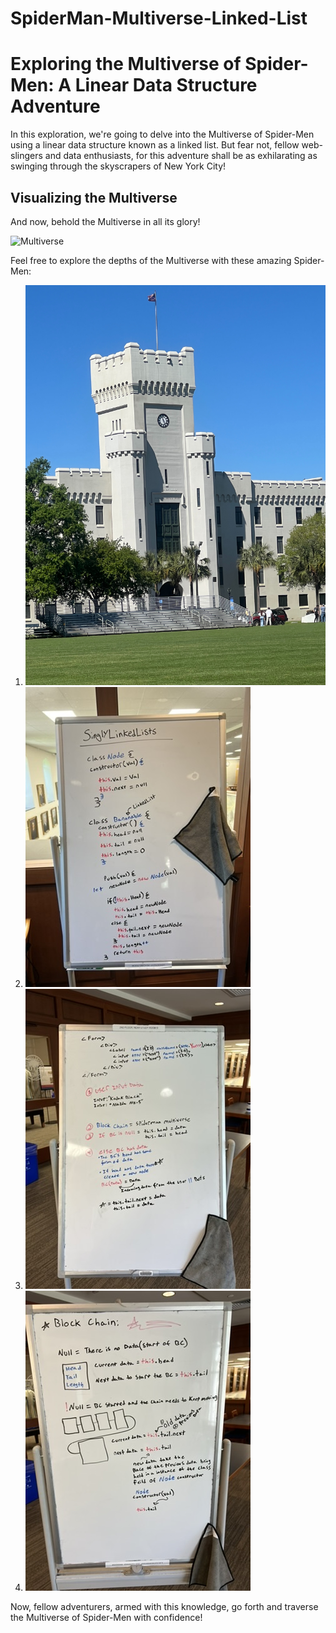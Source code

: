 # SpiderMan-Multiverse-Linked-List

# Exploring the Multiverse of Spider-Men: A Linear Data Structure Adventure

In this exploration, we're going to delve into the Multiverse of Spider-Men using a linear data structure known as a linked list. But fear not, fellow web-slingers and data enthusiasts, for this adventure shall be as exhilarating as swinging through the skyscrapers of New York City!

## Visualizing the Multiverse

And now, behold the Multiverse in all its glory!

![Multiverse](path/to/multiverse.png)

Feel free to explore the depths of the Multiverse with these amazing Spider-Men:

1. ![Spider-Man 1](images/Castle.jpeg)
2. ![Spider-Man 2](images/Linked1.jpeg)
3. ![Spider-Man 3](images/Linked2.jpeg)
4. ![Spider-Man 4](images/Linked3.jpeg)

Now, fellow adventurers, armed with this knowledge, go forth and traverse the Multiverse of Spider-Men with confidence!
